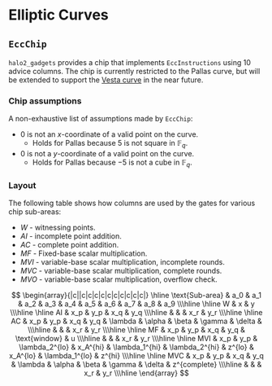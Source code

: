 # Elliptic Curves

## `EccChip`

`halo2_gadgets` provides a chip that implements `EccInstructions` using 10 advice columns.
The chip is currently restricted to the Pallas curve, but will be extended to support the
[Vesta curve](https://github.com/zcash/halo2/issues/578) in the near future.

### Chip assumptions

A non-exhaustive list of assumptions made by `EccChip`:
- $0$ is not an $x$-coordinate of a valid point on the curve.
  - Holds for Pallas because $5$ is not square in $\mathbb{F}_q$.
- $0$ is not a $y$-coordinate of a valid point on the curve.
  - Holds for Pallas because $-5$ is not a cube in $\mathbb{F}_q$.

### Layout

The following table shows how columns are used by the gates for various chip sub-areas:

- $W$ - witnessing points.
- $AI$ - incomplete point addition.
- $AC$ - complete point addition.
- $MF$ - Fixed-base scalar multiplication.
- $MVI$ - variable-base scalar multiplication, incomplete rounds.
- $MVC$ - variable-base scalar multiplication, complete rounds.
- $MVO$ - variable-base scalar multiplication, overflow check.

$$
\begin{array}{|c||c|c|c|c|c|c|c|c|c|c|}
\hline
\text{Sub-area} & a_0 & a_1 & a_2 & a_3 & a_4 & a_5 & a_6 & a_7 & a_8 & a_9 \\\hline
\hline
 W  &  x  &  y  \\\hline
\hline
 AI & x_p & y_p & x_q &  y_q  \\\hline
    &     &     & x_r &  y_r  \\\hline
\hline
 AC & x_p & y_p & x_q &  y_q  &    \lambda     &     \alpha     & \beta  &  \gamma  &     \delta     &                \\\hline
    &     &     & x_r &  y_r  \\\hline
\hline
 MF & x_p & y_p & x_q &  y_q  & \text{window}  & u \\\hline
    &     &     & x_r &  y_r  \\\hline
\hline
MVI & x_p & y_p & \lambda_2^{lo} & x_A^{hi} & \lambda_1^{hi} & \lambda_2^{hi} & z^{lo} & x_A^{lo} & \lambda_1^{lo} & z^{hi}       \\\hline
\hline
MVC & x_p & y_p &      x_q       &   y_q    &    \lambda     &     \alpha     & \beta  &  \gamma  &     \delta     & z^{complete} \\\hline
    &     &     &      x_r       &   y_r    \\\hline
\end{array}
$$
